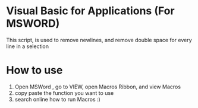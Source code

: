 # Visual Basic for Applications (For MSWORD)
This script, is used to remove newlines, and remove double space for every line in a selection

# How to use
 1. Open MSWord , go to VIEW, open Macros Ribbon, and view Macros
 2. copy paste the function you want to use
 3. search online how to run Macros :)


